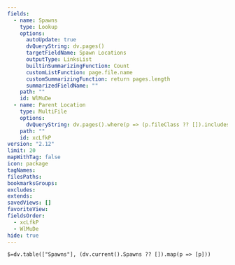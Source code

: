 ```yaml
---
fields:
  - name: Spawns
    type: Lookup
    options:
      autoUpdate: true
      dvQueryString: dv.pages()
      targetFieldName: Spawn Locations
      outputType: LinksList
      builtinSummarizingFunction: Count
      customListFunction: page.file.name
      customSummarizingFunction: return pages.length
      summarizedFieldName: ""
    path: ""
    id: WlMuDe
  - name: Parent Location
    type: MultiFile
    options:
      dvQueryString: dv.pages().where(p => (p.fileClass ?? []).includes("Location"))
    path: ""
    id: xcLfkP
version: "2.12"
limit: 20
mapWithTag: false
icon: package
tagNames: 
filesPaths: 
bookmarksGroups: 
excludes: 
extends: 
savedViews: []
favoriteView: 
fieldsOrder:
  - xcLfkP
  - WlMuDe
hide: true
---
```


`$=dv.table(["Spawns"], (dv.current().Spawns ?? []).map(p => [p]))`